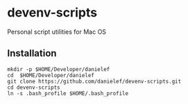 # devenv-scripts

Personal script utilities for Mac OS

## Installation

```
mkdir -p $HOME/Developer/danielef
cd  $HOME/Developer/danielef
git clone https://github.com/danielef/devenv-scripts.git
cd devenv-scripts
ln -s .bash_profile $HOME/.bash_profile
```
